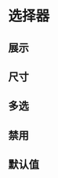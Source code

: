 # 选择器

## 展示

<y-select>
  <y-select-option label="苹果" value="apple"></y-select-option>
  <y-select-option label="香蕉" value="banana"></y-select-option>
  <y-select-option label="枣子" value="jujube"></y-select-option>
</y-select>

## 尺寸

<y-select size="large" placeholder="请选择水果">
  <y-select-option label="苹果" value="apple"></y-select-option>
  <y-select-option label="香蕉" value="banana"></y-select-option>
  <y-select-option label="枣子" value="jujube"></y-select-option>
</y-select>

<y-select>
  <y-select-option label="苹果" value="apple"></y-select-option>
  <y-select-option label="香蕉" value="banana"></y-select-option>
  <y-select-option label="枣子" value="jujube"></y-select-option>
</y-select>

<y-select size="small">
  <y-select-option label="苹果" value="apple"></y-select-option>
  <y-select-option label="香蕉" value="banana"></y-select-option>
  <y-select-option label="枣子" value="jujube"></y-select-option>
</y-select>

## 多选

<y-select multiple placeholder="支持多选">
  <y-select-option label="苹果" value="apple"></y-select-option>
  <y-select-option label="香蕉" value="banana"></y-select-option>
  <y-select-option label="枣子" value="jujube"></y-select-option>
</y-select>

## 禁用

<y-select disabled>
  <y-select-option label="苹果" value="apple"></y-select-option>
  <y-select-option label="香蕉" value="banana"></y-select-option>
  <y-select-option label="枣子" value="jujube"></y-select-option>
</y-select>

## 默认值

<y-select default-value="apple">
  <y-select-option label="苹果" value="apple"></y-select-option>
  <y-select-option label="香蕉" value="banana"></y-select-option>
  <y-select-option label="枣子" value="jujube"></y-select-option>
</y-select>
